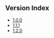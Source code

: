 ## Version Index
- [1.0.0](/docs/api/classic/globals.md)
- [1.1.1](/docs/api/v1/globals.md)
- [1.2.0](/docs/api/v2/globals.md)